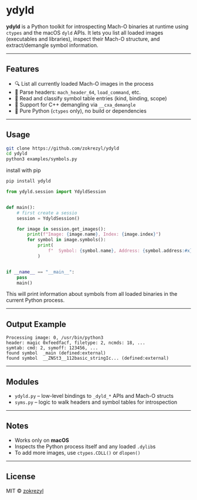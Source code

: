 # ydyld

**ydyld** is a Python toolkit for introspecting Mach-O binaries at runtime using `ctypes` and the macOS `dyld` APIs. It lets you list all loaded images (executables and libraries), inspect their Mach-O structure, and extract/demangle symbol information.

---

## Features

- 🔍 List all currently loaded Mach-O images in the process
- 🧩 Parse headers: `mach_header_64`, `load_command`, etc.
- 🧠 Read and classify symbol table entries (kind, binding, scope)
- 🧵 Support for C++ demangling via `__cxa_demangle`
- 🐍 Pure Python (`ctypes` only), no build or dependencies

---

## Usage

```bash
git clone https://github.com/zokrezyl/ydyld
cd ydyld
python3 examples/symbols.py


```

install with pip

```bash
pip install ydyld

```

```python
from ydyld.session import YdyldSession


def main():
    # first create a sessio
    session = YdyldSession()

    for image in session.get_images():
        print(f"Image: {image.name}, Index: {image.index}")
        for symbol in image.symbols():
            print(
                f"  Symbol: {symbol.name}, Address: {symbol.address:#x}, Kind: {symbol.kind}"
            )


if __name__ == "__main__":
    pass
    main()
```
This will print information about symbols from all loaded binaries in the current Python process.

---

## Output Example

```
Processing image: 0, /usr/bin/python3
header: magic 0xfeedfacf, filetype: 2, ncmds: 18, ...
symtab: cmd: 2, symoff: 123456, ...
found symbol  _main (defined:external)
found symbol  __ZNSt3__112basic_stringIc... (defined:external)
```

---

## Modules

- `ydyld.py` – low-level bindings to `_dyld_*` APIs and Mach-O structs
- `syms.py` – logic to walk headers and symbol tables for introspection

---

## Notes

- Works only on **macOS**
- Inspects the Python process itself and any loaded `.dylib`s
- To add more images, use `ctypes.CDLL()` or `dlopen()`

---

## License

MIT © [zokrezyl](https://github.com/zokrezyl)
